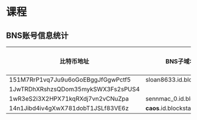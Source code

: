 # 课程

## BNS账号信息统计

|比特币地址 |BNS子域名| BNS域名|发送BTC|
|----|----|-----|-----|
| 151M7RrP1vq7Ju9u6oGoEBggJfGgwPctf5 | sloan8633.id.blockstack |  | X |
| 1JwTRDhXRshzsQDom35mykSWX3Fs2sPUS4 || | X |
|1wR3eS2i3X2HPX71kqRXdj7vn2vCNuZpa|sennmac_0.id.blockstack||X|
|14n1Jibd4iv4gXwX781dobT1JSLf83VE6z|__caos__.id.blockstack||X|
